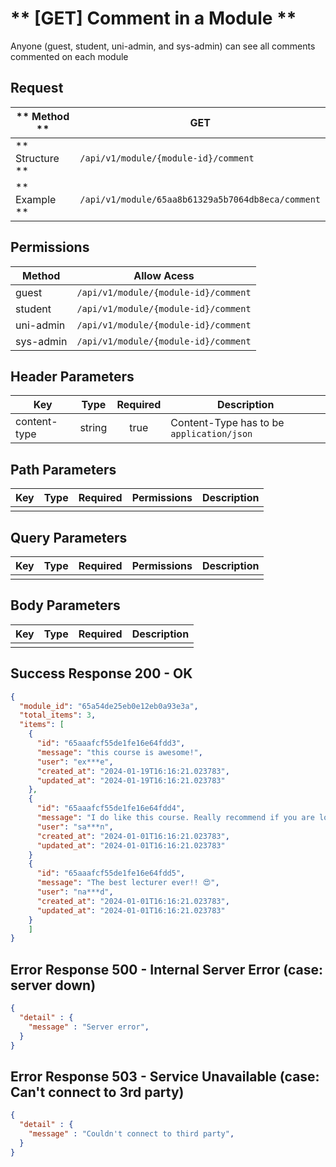 # ** [GET] Comment in a Module **

Anyone (guest, student, uni-admin, and sys-admin) can see all comments commented on each module

## Request

| ** Method **     | GET                                               |
| ---------------- | ------------------------------------------------- |
| ** Structure **  | `/api/v1/module/{module-id}/comment`              |
| ** Example **    | `/api/v1/module/65aa8b61329a5b7064db8eca/comment` |

## Permissions

| Method          | Allow Acess                          |
| ----------------| ------------------------------------ |
| guest           | `/api/v1/module/{module-id}/comment` |
| student         | `/api/v1/module/{module-id}/comment` |
| uni-admin       | `/api/v1/module/{module-id}/comment` |
| sys-admin       | `/api/v1/module/{module-id}/comment` |

## Header Parameters

| Key                 | Type       | Required  | Description                                         |
| ------------------- | :--------: | :-------: | --------------------------------------------------- |
| content-type        | string     | true      | Content-Type has to be `application/json`           |

## Path Parameters

| Key       | Type      | Required     | Permissions  | Description                     |
| --------- | :-------: | :----------: | :----------: | ------------------------------- |
|           |           |              |              |                                 |

## Query Parameters

| Key       | Type      | Required     | Permissions  | Description                     |
| --------- | :-------: | :----------: | :----------: | ------------------------------- |
|           |           |              |              |                                 |

## Body Parameters

| Key          | Type         | Required     | Description                               |
| ------------ | :----------: | :----------: | ----------------------------------------- |
|              |              |              |                                           |


## Success Response 200 - OK
```json
{
  "module_id": "65a54de25eb0e12eb0a93e3a",
  "total_items": 3,
  "items": [
    {
      "id": "65aaafcf55de1fe16e64fdd3",
      "message": "this course is awesome!",
      "user": "ex***e",
      "created_at": "2024-01-19T16:16:21.023783",
      "updated_at": "2024-01-19T16:16:21.023783"
    },
    {
      "id": "65aaafcf55de1fe16e64fdd4",
      "message": "I do like this course. Really recommend if you are looking for database course. 😀👍🏻",
      "user": "sa***n",
      "created_at": "2024-01-01T16:16:21.023783",
      "updated_at": "2024-01-01T16:16:21.023783"
    }
    {
      "id": "65aaafcf55de1fe16e64fdd5",
      "message": "The best lecturer ever!! 😍",
      "user": "na***d",
      "created_at": "2024-01-01T16:16:21.023783",
      "updated_at": "2024-01-01T16:16:21.023783"
    }
    ]
}
```


## Error Response 500 - Internal Server Error (case: server down)
```json
{
  "detail" : {
    "message" : "Server error",
  }
}
```

## Error Response 503 - Service Unavailable (case: Can't connect to 3rd party)
```json
{
  "detail" : {
    "message" : "Couldn't connect to third party",
  }
}
```
